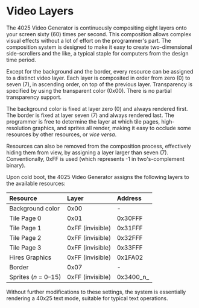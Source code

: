 # Video Layers

The 4025 Video Generator is continuously compositing eight layers onto your screen sixty \(60\) times per second. This composition allows complex visual effects without a lot of effort on the programmer's part. The composition system is designed to make it easy to create two-dimensional side-scrollers and the like, a typical staple for computers from the design time period.

Except for the background and the border, every resource can be assigned to a distinct video layer. Each layer is composited in order from zero \(0\) to seven \(7\), in ascending order, on top of the previous layer. Transparency is specified by using the transparent color \(0x00\). There is no partial transparency support.

The background color is fixed at layer zero \(0\) and always rendered first. The border is fixed at layer seven \(7\) and always rendered last. The programmer is free to determine the layer at which tile pages, high-resolution graphics, and sprites all render, making it easy to occlude some resources by other resources, or _vice versa_.

Resources can also be removed from the composition process, effectively hiding them from view, by assigning a layer larger than seven \(7\). Conventionally, 0xFF is used \(which represents -1 in two's-complement binary\).

Upon cold boot, the 4025 Video Generator assigns the following layers to the available resources:

| Resource | Layer | Address |
| :--- | :--- | :--- |
| Background color | 0x00 | - |
| Tile Page 0 | 0x01 | 0x30FFF |
| Tile Page 1 | 0xFF \(invisible\) | 0x31FFF |
| Tile Page 2 | 0xFF \(invisible\) | 0x32FFF |
| Tile Page 3 | 0xFF \(invisible\) | 0x33FFF |
| Hires Graphics | 0xFF \(invisible\) | 0x1FA02 |
| Border | 0x07 | - |
| Sprites \(_n_ = 0–15\) | 0xFF \(invisible\) | 0x3400_n_ |

Without further modifications to these settings, the system is essentially rendering a 40x25 text mode, suitable for typical text operations.


